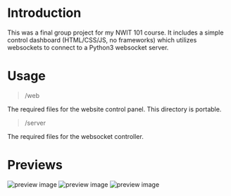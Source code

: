 # Introduction
This was a final group project for my NWIT 101 course. It includes a simple control dashboard (HTML/CSS/JS, no frameworks) which utilizes websockets to connect to a Python3 websocket server. 

# Usage
>/web

The required files for the website control panel. This directory is portable.

>/server

The required files for the websocket controller. 

# Previews
![preview image](https://github.com/amattu2/website-control-panel/blob/master/demo/control-panel.png?raw=true)
![preview image](https://github.com/amattu2/website-control-panel/blob/master/demo/breadboard-concept.png?raw=true)
![preview image](https://github.com/amattu2/website-control-panel/blob/master/demo/breadboard-raspberrypi.JPG?raw=true)
